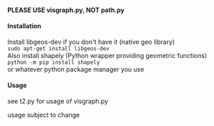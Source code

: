 #### PLEASE USE visgraph.py, NOT path.py

#### Installation
Install libgeos-dev if you don't have it (native geo library)  
`sudo apt-get install libgeos-dev`  
Also install shapely (Python wrapper providing geometric functions)  
`python -m pip install shapely`  
or whatever python package manager you use

#### Usage
see t2.py for usage of visgraph.py

usage subject to change

